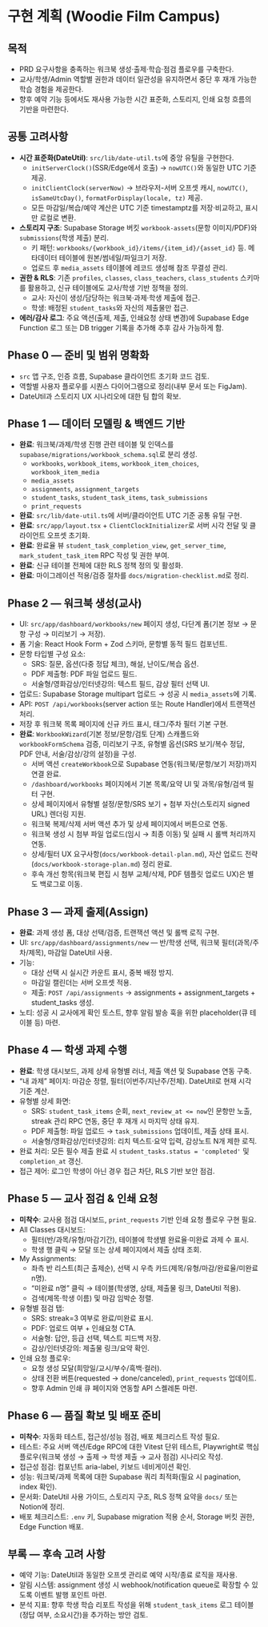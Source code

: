 # 구현 계획 (Woodie Film Campus)

## 목적

- PRD 요구사항을 충족하는 워크북 생성·출제·학습·점검 플로우를 구축한다.
- 교사/학생/Admin 역할별 권한과 데이터 일관성을 유지하면서 중단 후 재개 가능한 학습 경험을 제공한다.
- 향후 예약 기능 등에서도 재사용 가능한 시간 표준화, 스토리지, 인쇄 요청 흐름의 기반을 마련한다.

## 공통 고려사항

- **시간 표준화(DateUtil)**: `src/lib/date-util.ts`에 중앙 유틸을 구현한다.
  - `initServerClock()`(SSR/Edge에서 호출) → `nowUTC()`와 동일한 UTC 기준 제공.
  - `initClientClock(serverNow)` → 브라우저-서버 오프셋 캐시, `nowUTC()`, `isSameUtcDay()`, `formatForDisplay(locale, tz)` 제공.
  - 모든 마감일/복습/예약 계산은 UTC 기준 timestamptz를 저장·비교하고, 표시만 로컬로 변환.
- **스토리지 구조**: Supabase Storage 버킷 `workbook-assets`(문항 이미지/PDF)와 `submissions`(학생 제출) 분리.
  - 키 패턴: `workbooks/{workbook_id}/items/{item_id}/{asset_id}` 등. 메타데이터 테이블에 원본/썸네일/파일크기 저장.
  - 업로드 후 `media_assets` 테이블에 레코드 생성해 참조 무결성 관리.
- **권한 & RLS**: 기존 `profiles`, `classes`, `class_teachers`, `class_students` 스키마를 활용하고, 신규 테이블에도 교사/학생 기반 정책을 정의.
  - 교사: 자신이 생성/담당하는 워크북·과제·학생 제출에 접근.
  - 학생: 배정된 `student_tasks`와 자신의 제출물만 접근.
- **에러/감사 로그**: 주요 액션(출제, 제출, 인쇄요청 상태 변경)에 Supabase Edge Function 로그 또는 DB trigger 기록을 추가해 추후 감사 가능하게 함.

## Phase 0 — 준비 및 범위 명확화

- `src` 앱 구조, 인증 흐름, Supabase 클라이언트 초기화 코드 검토.
- 역할별 사용자 플로우를 시퀀스 다이어그램으로 정리(내부 문서 또는 FigJam).
- DateUtil과 스토리지 UX 시나리오에 대한 팀 합의 확보.

## Phase 1 — 데이터 모델링 & 백엔드 기반

- **완료**: 워크북/과제/학생 진행 관련 테이블 및 인덱스를 `supabase/migrations/workbook_schema.sql`로 분리 생성.
  - `workbooks`, `workbook_items`, `workbook_item_choices`, `workbook_item_media`
  - `media_assets`
  - `assignments`, `assignment_targets`
  - `student_tasks`, `student_task_items`, `task_submissions`
  - `print_requests`
- **완료**: `src/lib/date-util.ts`에 서버/클라이언트 UTC 기준 공통 유틸 구현.
- **완료**: `src/app/layout.tsx` + `ClientClockInitializer`로 서버 시각 전달 및 클라이언트 오프셋 초기화.
- **완료**: 완료율 뷰 `student_task_completion_view`, `get_server_time`, `mark_student_task_item` RPC 작성 및 권한 부여.
- **완료**: 신규 테이블 전체에 대한 RLS 정책 정의 및 활성화.
- **완료**: 마이그레이션 적용/검증 절차를 `docs/migration-checklist.md`로 정리.

## Phase 2 — 워크북 생성(교사)

- UI: `src/app/dashboard/workbooks/new` 페이지 생성, 다단계 폼(기본 정보 → 문항 구성 → 미리보기 → 저장).
- 폼 기술: React Hook Form + Zod 스키마, 문항별 동적 필드 컴포넌트.
- 문항 타입별 구성 요소:
  - SRS: 질문, 옵션(다중 정답 체크), 해설, 난이도/복습 옵션.
  - PDF 제출형: PDF 파일 업로드 필드.
  - 서술형/영화감상/인터넷강의: 텍스트 필드, 감상 필터 선택 UI.
- 업로드: Supabase Storage multipart 업로드 → 성공 시 `media_assets`에 기록.
- API: `POST /api/workbooks`(server action 또는 Route Handler)에서 트랜잭션 처리.
- 저장 후 워크북 목록 페이지에 신규 카드 표시, 태그/주차 필터 기본 구현.
- **완료**: `WorkbookWizard`(기본 정보/문항/검토 단계) 스캐폴드와 `workbookFormSchema` 검증, 미리보기 구조, 유형별 옵션(SRS 보기/복수 정답, PDF 안내, 서술/감상/강의 설정)을 구성.
  - 서버 액션 `createWorkbook`으로 Supabase 연동(워크북/문항/보기 저장)까지 연결 완료.
  - `/dashboard/workbooks` 페이지에서 기본 목록/요약 UI 및 과목/유형/검색 필터 구현.
  - 상세 페이지에서 유형별 설정/문항/SRS 보기 + 첨부 자산(스토리지 signed URL) 렌더링 지원.
  - 워크북 복제/삭제 서버 액션 추가 및 상세 페이지에서 버튼으로 연동.
  - 워크북 생성 시 첨부 파일 업로드(임시 → 최종 이동) 및 실패 시 롤백 처리까지 연동.
  - 상세/필터 UX 요구사항(`docs/workbook-detail-plan.md`), 자산 업로드 전략(`docs/workbook-storage-plan.md`) 정리 완료.
  - 후속 개선 항목(워크북 편집 시 첨부 교체/삭제, PDF 템플릿 업로드 UX)은 별도 백로그로 이동.

## Phase 3 — 과제 출제(Assign)

- **완료**: 과제 생성 폼, 대상 선택/검증, 트랜잭션 액션 및 롤백 로직 구현.
- UI: `src/app/dashboard/assignments/new` — 반/학생 선택, 워크북 필터(과목/주차/제목), 마감일 DateUtil 사용.
- 기능:
  - 대상 선택 시 실시간 카운트 표시, 중복 배정 방지.
  - 마감일 캘린더는 서버 오프셋 적용.
  - 제출: `POST /api/assignments` → assignments + assignment_targets + student_tasks 생성.
- 노티: 성공 시 교사에게 확인 토스트, 향후 알림 발송 훅을 위한 placeholder(큐 테이블 등) 마련.

## Phase 4 — 학생 과제 수행

- **완료**: 학생 대시보드, 과제 상세 유형별 러너, 제출 액션 및 Supabase 연동 구축.
- “내 과제” 페이지: 마감순 정렬, 필터(이번주/지난주/전체). DateUtil로 현재 시각 기준 계산.
- 유형별 상세 화면:
  - SRS: `student_task_items` 순회, `next_review_at <= now`인 문항만 노출, streak 관리 RPC 연동, 중단 후 재개 시 마지막 상태 유지.
  - PDF 제출형: 파일 업로드 → `task_submissions` 업데이트, 제출 상태 표시.
  - 서술형/영화감상/인터넷강의: 리치 텍스트·요약 입력, 감상노트 N개 제한 로직.
- 완료 처리: 모든 필수 제출 완료 시 `student_tasks.status = 'completed'` 및 `completion_at` 갱신.
- 접근 제어: 로그인 학생이 아닌 경우 접근 차단, RLS 기반 보안 점검.

## Phase 5 — 교사 점검 & 인쇄 요청

- **미착수**: 교사용 점검 대시보드, `print_requests` 기반 인쇄 요청 플로우 구현 필요.
- All Classes 대시보드:
  - 필터(반/과목/유형/마감기간), 테이블에 학생별 완료율·미완료 과제 수 표시.
  - 학생 행 클릭 → 모달 또는 상세 페이지에서 제출 상태 조회.
- My Assignments:
  - 좌측 반 리스트(최근 출제순), 선택 시 우측 카드(제목/유형/마감/완료율/미완료 n명).
  - “미완료 n명” 클릭 → 테이블(학생명, 상태, 제출물 링크, DateUtil 적용).
  - 검색(제목·학생 이름) 및 마감 임박순 정렬.
- 유형별 점검 탭:
  - SRS: streak=3 여부로 완료/미완료 표시.
  - PDF: 업로드 여부 + 인쇄요청 CTA.
  - 서술형: 답안, 등급 선택, 텍스트 피드백 저장.
  - 감상/인터넷강의: 제출물 링크/요약 확인.
- 인쇄 요청 플로우:
  - 요청 생성 모달(희망일/교시/부수/흑백·컬러).
  - 상태 전환 버튼(requested → done/canceled), `print_requests` 업데이트.
  - 향후 Admin 인쇄 큐 페이지와 연동할 API 스켈레톤 마련.

## Phase 6 — 품질 확보 및 배포 준비

- **미착수**: 자동화 테스트, 접근성/성능 점검, 배포 체크리스트 작성 필요.
- 테스트: 주요 서버 액션/Edge RPC에 대한 Vitest 단위 테스트, Playwright로 핵심 플로우(워크북 생성 → 출제 → 학생 제출 → 교사 점검) 시나리오 작성.
- 접근성 점검: 컴포넌트 aria-label, 키보드 네비게이션 확인.
- 성능: 워크북/과제 목록에 대한 Supabase 쿼리 최적화(필요 시 pagination, index 확인).
- 문서화: DateUtil 사용 가이드, 스토리지 구조, RLS 정책 요약을 `docs/` 또는 Notion에 정리.
- 배포 체크리스트: `.env` 키, Supabase migration 적용 순서, Storage 버킷 권한, Edge Function 배포.

## 부록 — 후속 고려 사항

- 예약 기능: DateUtil과 동일한 오프셋 관리로 예약 시작/종료 로직을 재사용.
- 알림 시스템: assignment 생성 시 webhook/notification queue로 확장할 수 있도록 이벤트 발행 포인트 마련.
- 분석 지표: 향후 학생 학습 리포트 작성을 위해 `student_task_items` 로그 테이블(정답 여부, 소요시간)을 추가하는 방안 검토.
